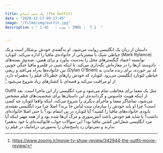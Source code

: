 ```yaml
---

title: یک دست لباس (The Outfit) 
date : "2020-12-17 09:17:45"
image: "/filme/img/outfit.jpg"
description : " مدت :	1:45 ~ IMDb :  7.1  "


---
```


داستان از زبان یک انگلیسی روایت می‌شود. او به‌گفته‌ی خودش برشکار است و یک خیاطی شیک با مشتریانی از خانواده‌ی مافیا را اداره می‌کند. لئونارد (Mark Rylance) توانسته اعتماد گنگسترهای محل را به‌دست بیاورد و برای همین، صندوق بسته‌های دادوستد آن‌ها را در مغازه‌اش نگه‌داری می‌کند. تا اینکه شبی در قلمرو مافیا جنگی خونین بین خانواده‌ها به‌راه می‌افتد و ریچی (Dylan O'Brien) که تیر خورده، برای زنده ماندن به خیاطی لئونارد انگلیسی می‌رود. لئونارد که خودش رازهای خطرناک فیلم را به‌همراه دارد، از او مراقبت می‌کند و قصه‌ای با کشتارهای زیاد شروع می‌شود.[^1]

Outfit مثل یک معما برای مخاطب تمام می‌شود و مرد انگلیسی راز این ماجرا است. بعد از اینکه هویت جاسوس و گرداننده‌ی این داستان‌ها برای شخصیت‌های فیلم مشخص می‌شود، تماشاگر معما و ماجرای دیگری را شروع می‌کند، اینکه واقعا لئونارد چه‌ کسی است؟ چرا او باید خودش را سازمان ست لباس جا بزند؟ اصلا چرا مرد انگلیسی نقشه‌ی نابودی خانواده‌های مافیا را کشید؟ آیا لئونارد در پی انتقام بود؟ یا حتی اصلا خانواده‌ای داشت؟ یا شاید هم خودش باعث آتش‌سوزی و مرگ آن‌ها شده بود و از همه مهتر اینکه آیا مرد انگلیسی شغل‌اش کشتن مافیا بود؟ این سوالات جواب قانع‌کننده‌ای با خود به‌همرا ندارند و نمی‌توان رد پاسخ‌شان را به‌صورتی دراماتیک در فیلم زد.

[^1]: https://www.zoomg.ir/movie-tv-show-review/342944-the-outfit-movie-review/



